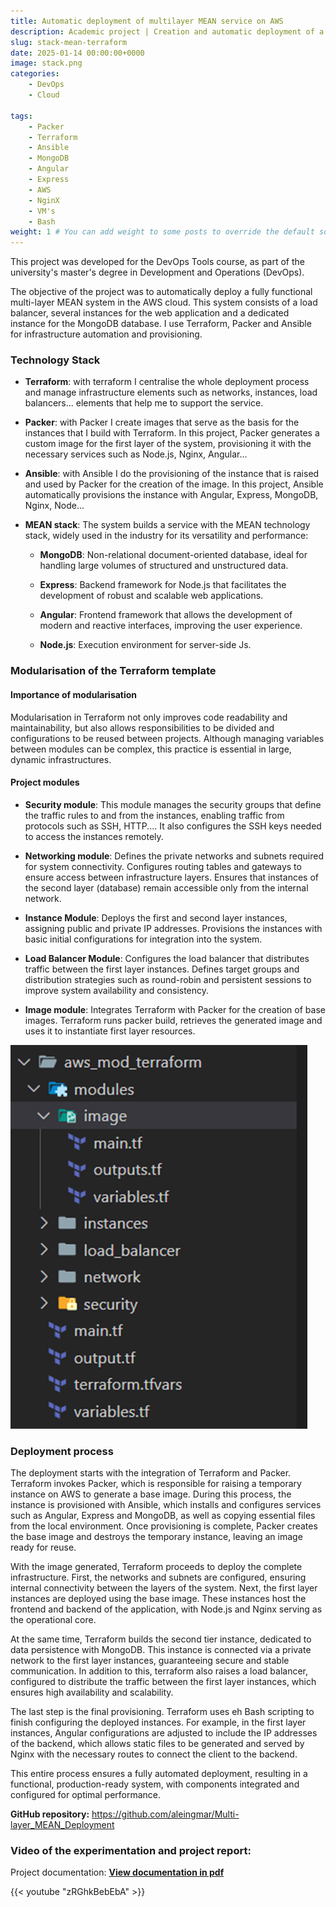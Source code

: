 ```yaml
---
title: Automatic deployment of multilayer MEAN service on AWS
description: Academic project | Creation and automatic deployment of a multi-tier MEAN system on AWS using Terraform, Packer and Ansible. Modular infrastructure with load balancer, multiple instances for the application and a MongoDB database.
slug: stack-mean-terraform
date: 2025-01-14 00:00:00+0000
image: stack.png
categories:
    - DevOps
    - Cloud

tags:
    - Packer
    - Terraform
    - Ansible
    - MongoDB
    - Angular
    - Express
    - AWS
    - NginX
    - VM's
    - Bash
weight: 1 # You can add weight to some posts to override the default sorting (date descending)
---
```


This project was developed for the DevOps Tools course, as part of the university's master's degree in Development and Operations (DevOps).

The objective of the project was to automatically deploy a fully functional multi-layer MEAN system in the AWS cloud. This system consists of a load balancer, several instances for the web application and a dedicated instance for the MongoDB database. I use Terraform, Packer and Ansible for infrastructure automation and provisioning.

### Technology Stack

- **Terraform**: with terraform I centralise the whole deployment process and manage infrastructure elements such as networks, instances, load balancers... elements that help me to support the service.

- **Packer**: with Packer I create images that serve as the basis for the instances that I build with Terraform. In this project, Packer generates a custom image for the first layer of the system, provisioning it with the necessary services such as Node.js, Nginx, Angular...

- **Ansible**: with Ansible I do the provisioning of the instance that is raised and used by Packer for the creation of the image. In this project, Ansible automatically provisions the instance with Angular, Express, MongoDB, Nginx, Node...

- **MEAN stack**: The system builds a service with the MEAN technology stack, widely used in the industry for its versatility and performance:
    - **MongoDB**: Non-relational document-oriented database, ideal for handling large volumes of structured and unstructured data.
    - **Express**: Backend framework for Node.js that facilitates the development of robust and scalable web applications.

    - **Angular**: Frontend framework that allows the development of modern and reactive interfaces, improving the user experience.

    - **Node.js**: Execution environment for server-side Js.

### Modularisation of the Terraform template

#### Importance of modularisation

Modularisation in Terraform not only improves code readability and maintainability, but also allows responsibilities to be divided and configurations to be reused between projects. Although managing variables between modules can be complex, this practice is essential in large, dynamic infrastructures.

#### Project modules

- **Security module**: This module manages the security groups that define the traffic rules to and from the instances, enabling traffic from protocols such as SSH, HTTP.... It also configures the SSH keys needed to access the instances remotely.

- **Networking module**: Defines the private networks and subnets required for system connectivity. Configures routing tables and gateways to ensure access between infrastructure layers. Ensures that instances of the second layer (database) remain accessible only from the internal network.

- **Instance Module**: Deploys the first and second layer instances, assigning public and private IP addresses. Provisions the instances with basic initial configurations for integration into the system.

- **Load Balancer Module**: Configures the load balancer that distributes traffic between the first layer instances. Defines target groups and distribution strategies such as round-robin and persistent sessions to improve system availability and consistency.

- **Image module**: Integrates Terraform with Packer for the creation of base images. Terraform runs packer build, retrieves the generated image and uses it to instantiate first layer resources.

![Directory structure](modulos.png)

### Deployment process

The deployment starts with the integration of Terraform and Packer. Terraform invokes Packer, which is responsible for raising a temporary instance on AWS to generate a base image. During this process, the instance is provisioned with Ansible, which installs and configures services such as Angular, Express and MongoDB, as well as copying essential files from the local environment. Once provisioning is complete, Packer creates the base image and destroys the temporary instance, leaving an image ready for reuse.

With the image generated, Terraform proceeds to deploy the complete infrastructure. First, the networks and subnets are configured, ensuring internal connectivity between the layers of the system. Next, the first layer instances are deployed using the base image. These instances host the frontend and backend of the application, with Node.js and Nginx serving as the operational core.

At the same time, Terraform builds the second tier instance, dedicated to data persistence with MongoDB. This instance is connected via a private network to the first layer instances, guaranteeing secure and stable communication. In addition to this, terraform also raises a load balancer, configured to distribute the traffic between the first layer instances, which ensures high availability and scalability.

The last step is the final provisioning. Terraform uses eh Bash scripting to finish configuring the deployed instances. For example, in the first layer instances, Angular configurations are adjusted to include the IP addresses of the backend, which allows static files to be generated and served by Nginx with the necessary routes to connect the client to the backend.

This entire process ensures a fully automated deployment, resulting in a functional, production-ready system, with components integrated and configured for optimal performance.


**GitHub repository:** 
https://github.com/aleingmar/Multi-layer_MEAN_Deployment


### Video of the experimentation and project report:
Project documentation: [**View documentation in pdf**](/post/stack-MEAN-Terraform/Act2_StackMEAN_Terraform_AlejandroIngles.pdf)

{{< youtube "zRGhkBebEbA" >}}